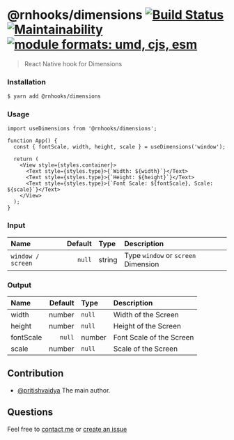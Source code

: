 # @rnhooks/dimensions [![Build Status](https://travis-ci.com/react-native-hooks/dimensions.svg?branch=master)](https://travis-ci.com/react-native-hooks/dimensions) [![Maintainability](https://api.codeclimate.com/v1/badges/38b8a5ea908ee84db165/maintainability)](https://codeclimate.com/github/react-native-hooks/dimensions/maintainability) <a href="https://github.com/pritishvaidya/react-native-hooks/network-status/blob/master/README.md"><img src="https://img.shields.io/badge/module%20formats-umd%2C%20cjs%2C%20esm-green.svg" alt="module formats: umd, cjs, esm"></a>

> React Native hook for Dimensions

### Installation

```bash
$ yarn add @rnhooks/dimensions
```
### Usage

```
import useDimensions from '@rnhooks/dimensions';

function App() {
  const { fontScale, width, height, scale } = useDimensions('window');

  return (
    <View style={styles.container}>
      <Text style={styles.type}>{`Width: ${width}`}</Text>
      <Text style={styles.type}>{`Height: ${height}`}</Text>
      <Text style={styles.type}>{`Font Scale: ${fontScale}, Scale: ${scale}`}</Text>
    </View>
  );
}
```

### Input
| Name  | Default  | Type | Description |
| :------------ |---------------:| :---------------| :-----|
| `window / screen` | `null` | string | Type `window` or `screen` Dimension |


### Output
| Name  | Default  | Type | Description |
| :------------ |---------------:| :---------------| :-----|
| width | number | `null` | Width of the Screen |
| height | number | `null` | Height of the Screen |
| fontScale | `null` | number | Font Scale of the Screen |
| scale | number | `null` | Scale of the Screen |

## Contribution
- [@pritishvaidya](mailto:pritishvaidya94@gmail.com) The main author.


## Questions

Feel free to [contact me](mailto:pritishvaidya94@gmail.com) or [create an issue](https://github.com/react-native-hooks/dimensions/issues/new)

